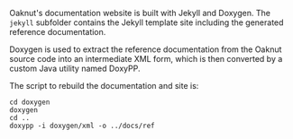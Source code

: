 
Oaknut's documentation website is built with Jekyll and Doxygen. The
`jekyll` subfolder contains the Jekyll template site including
the generated reference documentation.

Doxygen is used to extract the reference documentation from the Oaknut
source code into an intermediate XML form, which is then converted by
a custom Java utility named DoxyPP.

The script to rebuild the documentation and site is:

```
cd doxygen
doxygen
cd ..
doxypp -i doxygen/xml -o ../docs/ref
```
